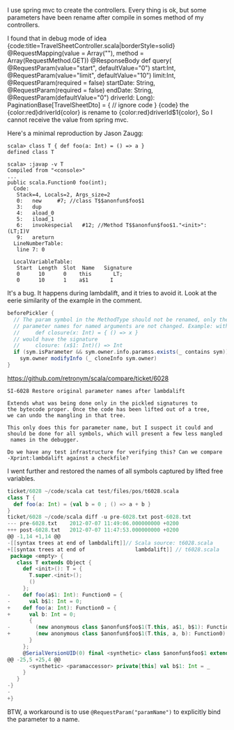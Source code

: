 I use spring mvc to create the controllers.
Every thing is ok, but some parameters have been rename after compile in somes method of my controllers.

I found that in debug mode of idea
{code:title=TravelSheetController.scala|borderStyle=solid}
@RequestMapping(value = Array(""), method = Array(RequestMethod.GET))
@ResponseBody
def query(
        @RequestParam(value="start", defaultValue="0") start:Int,
        @RequestParam(value="limit", defaultValue="10") limit:Int,
        @RequestParam(required = false) startDate: String,
        @RequestParam(required = false) endDate: String,
        @RequestParam(defaultValue="0") driverId: Long): PaginationBase[TravelSheetDto] = {
       // ignore code
}
{code}
the {color:red}driverId{color} is rename to {color:red}driverId$1{color}, So I cannot receive the value from spring mvc.

Here's a minimal reproduction by Jason Zaugg:

```
scala> class T { def foo(a: Int) = () => a }
defined class T

scala> :javap -v T
Compiled from "<console>"
...
public scala.Function0 foo(int);
  Code:
   Stack=4, Locals=2, Args_size=2
   0:   new     #7; //class T$$anonfun$foo$1
   3:   dup
   4:   aload_0
   5:   iload_1
   6:   invokespecial   #12; //Method T$$anonfun$foo$1."<init>":(LT;I)V
   9:   areturn
  LineNumberTable:
   line 7: 0

  LocalVariableTable:
   Start  Length  Slot  Name   Signature
   0      10      0    this       LT;
   0      10      1    a$1       I
```
It's a bug.  It happens during lambdalift, and it tries to avoid it.  Look at the eerie similarity of the example in the comment.
```scala
beforePickler {
  // The param symbol in the MethodType should not be renamed, only the symbol in scope. This way,
  // parameter names for named arguments are not changed. Example: without cloning the MethodType,
  //     def closure(x: Int) = { () => x }
  // would have the signature
  //     closure: (x$1: Int)() => Int
  if (sym.isParameter && sym.owner.info.paramss.exists(_ contains sym))
    sym.owner modifyInfo (_ cloneInfo sym.owner)
}
```
https://github.com/retronym/scala/compare/ticket/6028

```
SI-6028 Restore original parameter names after lambdalift

Extends what was being done only in the pickled signatures to
the bytecode proper. Once the code has been lifted out of a tree,
we can undo the mangling in that tree.

This only does this for parameter name, but I suspect it could and
should be done for all symbols, which will present a few less mangled
 names in the debugger.

Do we have any test infrastructure for verifying this? Can we compare
-Xprint:lambdalift against a checkfile?
```
I went further and restored the names of all symbols captured by lifted free variables.

```scala
ticket/6028 ~/code/scala cat test/files/pos/t6028.scala 
class T {
  def foo(a: Int) = {val b = 0 ; () => a + b }
}
ticket/6028 ~/code/scala diff -u pre-6028.txt post-6028.txt 
--- pre-6028.txt	2012-07-07 11:49:06.000000000 +0200
+++ post-6028.txt	2012-07-07 11:47:53.000000000 +0200
@@ -1,14 +1,14 @@
-[[syntax trees at end of lambdalift]]// Scala source: t6028.scala
+[[syntax trees at end of                lambdalift]] // t6028.scala
 package <empty> {
   class T extends Object {
     def <init>(): T = {
       T.super.<init>();
       ()
     };
-    def foo(a$1: Int): Function0 = {
-      val b$1: Int = 0;
+    def foo(a: Int): Function0 = {
+      val b: Int = 0;
       {
-        (new anonymous class $anonfun$foo$1(T.this, a$1, b$1): Function0)
+        (new anonymous class $anonfun$foo$1(T.this, a, b): Function0)
       }
     };
     @SerialVersionUID(0) final <synthetic> class $anonfun$foo$1 extends scala.runtime.AbstractFunction0$mcI$sp with Serializable {
@@ -25,5 +25,4 @@
       <synthetic> <paramaccessor> private[this] val b$1: Int = _
     }
   }
-}
-
+}
```
BTW, a workaround is to use `@RequestParam("paramName")` to explicitly bind the parameter to a name.
